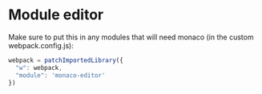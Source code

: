 # Module editor

Make sure to put this in any modules that will need monaco (in the custom webpack.config.js):

```js
webpack = patchImportedLibrary({
  "w": webpack,
  "module": 'monaco-editor'
})
```